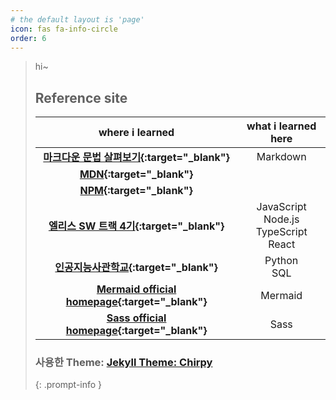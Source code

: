 ```yaml
---
# the default layout is 'page'
icon: fas fa-info-circle
order: 6
---
```


> hi~
>
> ## Reference site
>
> |                                                                                         **where i learned**                                                                                         |             **what i learned here**              |
> | :-------------------------------------------------------------------------------------------------------------------------------------------------------------------------------------------------: | :----------------------------------------------: |
> | **[마크다운 문법 살펴보기](https://docs.github.com/en/get-started/writing-on-github/getting-started-with-writing-and-formatting-on-github/basic-writing-and-formatting-syntax){:target="\_blank"}** |                     Markdown                     |
> |                                                                   **[MDN](https://developer.mozilla.org/ko/){:target="\_blank"}**                                                                   |                                                  |
> |                                                                        **[NPM](https://www.npmjs.com/){:target="\_blank"}**                                                                         |                                                  |
> |                                                                **[엘리스 SW 트랙 4기](https://elice.training/){:target="\_blank"}**                                                                 | JavaScript<br>Node.js<br>TypeScript<br>React<br> |
> |                                                                **[인공지능사관학교](https://gj-aischool.or.kr/){:target="\_blank"}**                                                                |                Python<br>SQL<br>                 |
> |                                                             **[Mermaid official homepage](https://mermaid.js.org/){:target="\_blank"}**                                                             |                     Mermaid                      |
> |                                                               **[Sass official homepage](https://sass-lang.com){:target="\_blank"}**                                                                |                       Sass                       |
>
> ### 사용한 Theme: [Jekyll Theme: Chirpy](https://github.com/cotes2020/jekyll-theme-chirpy)
>
> {: .prompt-info }
